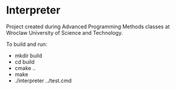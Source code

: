 # Interpreter
Project created during Advanced Programming Methods classes at Wroclaw University of Science and Technology.

To build and run:
* mkdir build
* cd build
* cmake ..
* make
* ./interpreter ../test.cmd
